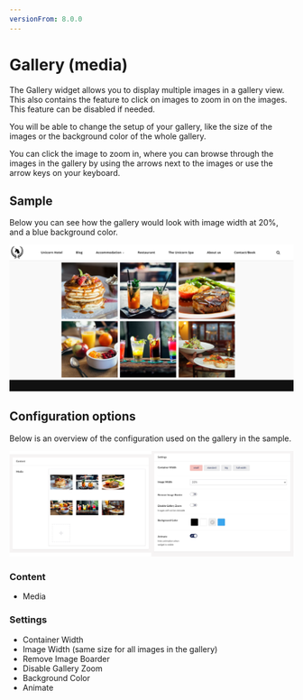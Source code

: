 ```yaml
---
versionFrom: 8.0.0
---
```


# Gallery (media)

The Gallery widget allows you to display multiple images in a gallery view. This also contains the feature to click on images to zoom in on the images. This feature can be disabled if needed.

You will be able to change the setup of your gallery, like the size of the images or the background color of the whole gallery.

You can click the image to zoom in, where you can browse through the images in the gallery by using the arrows next to the images or use the arrow keys on your keyboard.

## Sample

Below you can see how the gallery would look with image width at 20%, and a blue background color.

![Example of Gallery with 3 images and the theme color used as background](images/gallery-frontend.png)

## Configuration options

Below is an overview of the configuration used on the gallery in the sample.

![Overview of Content and Settings config options](images/gallery-content-and-settings.png)

### Content

- Media

### Settings

- Container Width
- Image Width (same size for all images in the gallery)
- Remove Image Boarder
- Disable Gallery Zoom
- Background Color
- Animate
